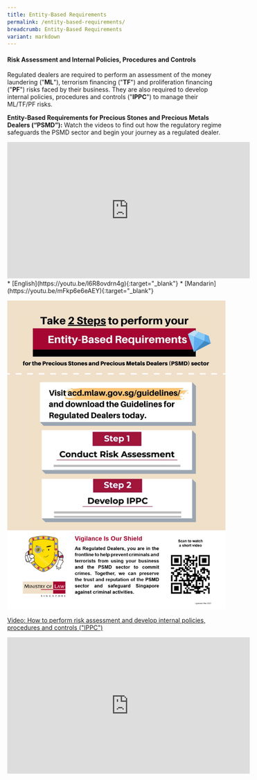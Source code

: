 ```yaml
---
title: Entity-Based Requirements
permalink: /entity-based-requirements/
breadcrumb: Entity-Based Requirements
variant: markdown
---
```

####  Risk Assessment and Internal Policies, Procedures and Controls

Regulated dealers are required to perform an assessment of the money laundering ("**ML**"), terrorism financing ("**TF**") and proliferation financing ("**PF**") risks faced by their business. They are also required to develop internal policies, procedures and controls ("**IPPC**") to manage their ML/TF/PF risks.

**Entity-Based Requirements for Precious Stones and Precious Metals Dealers (“PSMD”):** Watch the videos to find out how the regulatory regime safeguards the PSMD sector and begin your journey as a regulated dealer.
<iframe width="560" height="315" src="https://www.youtube.com/embed/l6R8ovdrn4g" title="YouTube video player" frameborder="0" allow="accelerometer; autoplay; clipboard-write; encrypted-media; gyroscope; picture-in-picture" allowfullscreen=""></iframe>
* [English](https://youtu.be/l6R8ovdrn4g){:target="_blank"}
* [Mandarin](https://youtu.be/mFkp6e6eAEY){:target="_blank"}

<a href="/files/EntityBasedRequirementsPoster.pdf" target="_blank"><img src="/images/EntityBasedRequirementsPoster.jpg"></a> <br>

<u> Video: How to perform risk assessment and develop internal policies, procedures and controls ("IPPC")</u>
<iframe width="560" height="315" src="https://www.youtube.com/embed/Y49v8hvHpB0" title="YouTube video player" frameborder="0" allow="accelerometer; autoplay; clipboard-write; encrypted-media; gyroscope; picture-in-picture" allowfullscreen=""></iframe>